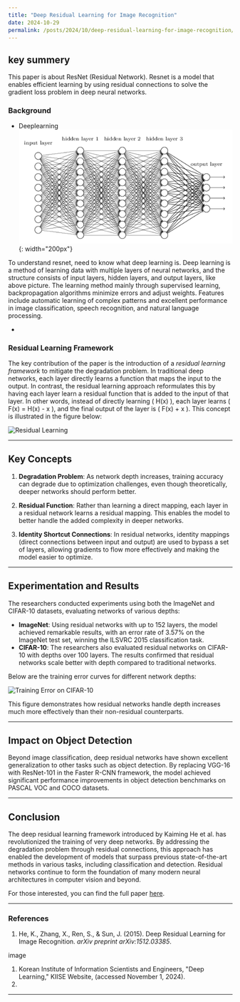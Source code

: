 ```yaml
---
title: "Deep Residual Learning for Image Recognition"
date: 2024-10-29
permalink: /posts/2024/10/deep-residual-learning-for-image-recognition/
---
```


## key summery
This paper is about ResNet (Residual Network). Resnet is a model that enables efficient learning by using residual connections to solve the gradient loss problem in deep neural networks.

### Background
- Deeplearning
![Illustration of combining vision and language modalities](/images/deeplearning.png){: width="200px"}

To understand resnet, need to know what deep learning is. Deep learning is a method of learning data with multiple layers of neural networks, and the structure consists of input layers, hidden layers, and output layers, like above picture. The learning method mainly through supervised learning, backpropagation algorithms minimize errors and adjust weights. Features include automatic learning of complex patterns and excellent performance in image classification, speech recognition, and natural language processing.

- 
### Residual Learning Framework

The key contribution of the paper is the introduction of a *residual learning framework* to mitigate the degradation problem. In traditional deep networks, each layer directly learns a function that maps the input to the output. In contrast, the residual learning approach reformulates this by having each layer learn a residual function that is added to the input of that layer. In other words, instead of directly learning \( H(x) \), each layer learns \( F(x) = H(x) - x \), and the final output of the layer is \( F(x) + x \). This concept is illustrated in the figure below:

![Residual Learning](../images/residual-learning-block.png)

---

## Key Concepts

1. **Degradation Problem**: As network depth increases, training accuracy can degrade due to optimization challenges, even though theoretically, deeper networks should perform better.
  
2. **Residual Function**: Rather than learning a direct mapping, each layer in a residual network learns a residual mapping. This enables the model to better handle the added complexity in deeper networks.

3. **Identity Shortcut Connections**: In residual networks, identity mappings (direct connections between input and output) are used to bypass a set of layers, allowing gradients to flow more effectively and making the model easier to optimize.

---

## Experimentation and Results

The researchers conducted experiments using both the ImageNet and CIFAR-10 datasets, evaluating networks of various depths:

- **ImageNet**: Using residual networks with up to 152 layers, the model achieved remarkable results, with an error rate of 3.57% on the ImageNet test set, winning the ILSVRC 2015 classification task.
- **CIFAR-10**: The researchers also evaluated residual networks on CIFAR-10 with depths over 100 layers. The results confirmed that residual networks scale better with depth compared to traditional networks.

Below are the training error curves for different network depths:

![Training Error on CIFAR-10](../images/cifar10-training-error.png)

This figure demonstrates how residual networks handle depth increases much more effectively than their non-residual counterparts.

---

## Impact on Object Detection

Beyond image classification, deep residual networks have shown excellent generalization to other tasks such as object detection. By replacing VGG-16 with ResNet-101 in the Faster R-CNN framework, the model achieved significant performance improvements in object detection benchmarks on PASCAL VOC and COCO datasets.

---

## Conclusion

The deep residual learning framework introduced by Kaiming He et al. has revolutionized the training of very deep networks. By addressing the degradation problem through residual connections, this approach has enabled the development of models that surpass previous state-of-the-art methods in various tasks, including classification and detection. Residual networks continue to form the foundation of many modern neural architectures in computer vision and beyond.

For those interested, you can find the full paper [here](https://arxiv.org/abs/1512.03385).

---

### References

1. He, K., Zhang, X., Ren, S., & Sun, J. (2015). Deep Residual Learning for Image Recognition. *arXiv preprint arXiv:1512.03385*.

image
1. Korean Institute of Information Scientists and Engineers, "Deep Learning," KIISE Website, (accessed November 1, 2024).
2. 
---
